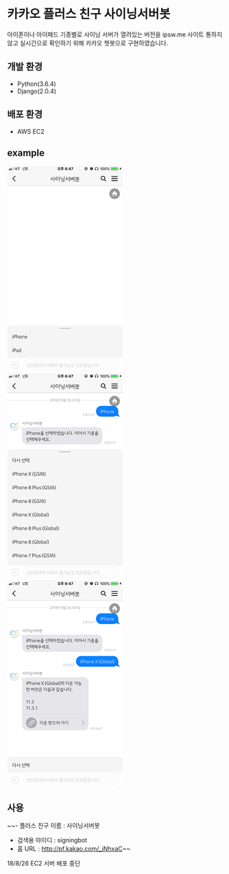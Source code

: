 # 카카오 플러스 친구 사이닝서버봇
아이폰이나 아이패드 기종별로 사이닝 서버가 열려있는 버전을 ipsw.me 사이트 통하지 않고 실시간으로 확인하기 위해
카카오 챗봇으로 구현하였습니다.

## 개발 환경
- Python(3.6.4)
- Django(2.0.4)

## 배포 환경
- AWS EC2

## example
![그림1](img/1.png)
![그림1](img/2.png)
![그림1](img/3.png)

## 사용
~~- 플러스 친구 이름 : 사이닝서버봇
- 검색용 아이디 : signingbot
- 홈 URL : http://pf.kakao.com/_iNhxaC~~

18/8/26 EC2 서버 배포 중단
